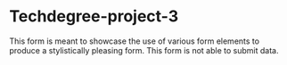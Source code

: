 # Techdegree-project-3
 
 This form is meant to showcase the use of various form elements to produce a stylistically pleasing form. This form is not able to submit data.
